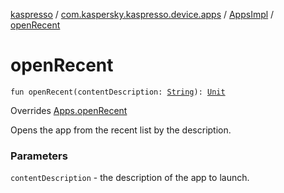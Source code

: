 [kaspresso](../../index.md) / [com.kaspersky.kaspresso.device.apps](../index.md) / [AppsImpl](index.md) / [openRecent](./open-recent.md)

# openRecent

`fun openRecent(contentDescription: `[`String`](https://kotlinlang.org/api/latest/jvm/stdlib/kotlin/-string/index.html)`): `[`Unit`](https://kotlinlang.org/api/latest/jvm/stdlib/kotlin/-unit/index.html)

Overrides [Apps.openRecent](../-apps/open-recent.md)

Opens the app from the recent list by the description.

### Parameters

`contentDescription` - the description of the app to launch.
